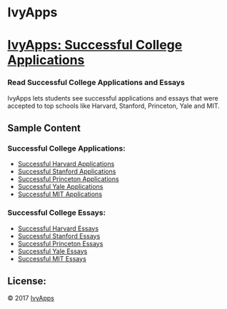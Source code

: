 # IvyApps
# [IvyApps: Successful College Applications](http://ivyapps.org)

### Read Successful College Applications and Essays

IvyApps lets students see successful applications and essays that were accepted to top schools like Harvard, Stanford, Princeton, Yale and MIT.

## Sample Content

### Successful College Applications:

- [Successful Harvard Applications](http://ivyapps.org/full-college-applications/full-harvard-applications/)
- [Successful Stanford Applications](http://ivyapps.org/full-college-applications/full-stanford-applications-worked/)
- [Successful Princeton Applications](http://ivyapps.org/full-college-applications/full-princeton-applications/)
- [Successful Yale Applications](http://ivyapps.org/full-college-applications/full-yale-applications/)
- [Successful MIT Applications](https://ivyapps.org/full-college-applications/top-5-successful-mit-applications/)

### Successful College Essays:

- [Successful Harvard Essays](http://ivyapps.org/successful-college-essays/successful-harvard-essays/)
- [Successful Stanford Essays](http://ivyapps.org/successful-college-essays/successful-stanford-essays/)
- [Successful Princeton Essays](http://ivyapps.org/successful-college-essays/successful-princeton-essays/)
- [Successful Yale Essays](http://ivyapps.org/successful-college-essays/successful-yale-essays/)
- [Successful MIT Essays](https://ivyapps.org/successful-college-essays/top-11-mit-admissions-essays/)

## License:

© 2017 [IvyApps](http://www.ivyapps.org)
